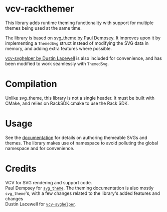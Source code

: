 # vcv-rackthemer
This library adds runtime theming functionality with support for multiple themes being used at the same time.

The library is based on [svg_theme by Paul Dempsey](https://github.com/Paul-Dempsey/svg_theme). It improves upon it by implementing a `ThemedSvg` struct instead of modifying the SVG data in memory, and adding extra features where possible.

[vcv-svghelper by Dustin Lacewell](https://github.com/dustinlacewell/vcv-svghelper) is also included for convenience, and has been modified to work seamlessly with `ThemedSvg`.

# Compilation
Unlike svg_theme, this library is not a single header. It must be built with CMake, and relies on RackSDK.cmake to use the Rack SDK.

# Usage
See the [documentation](docs/Theming.md) for details on authoring themeable SVGs and themes.
The library makes use of namespace to avoid polluting the global namespace and for convenience.

# Credits
VCV for SVG rendering and support code.  
Paul Dempsey for [`svg_theme`](https://github.com/Paul-Dempsey/svg_theme). The theming documentation is also mostly `svg_theme`'s, with a few changes related to the library's added features and changes  
Dustin Lacewell for [`vcv-svghelper`](https://github.com/dustinlacewell/vcv-svghelper).  